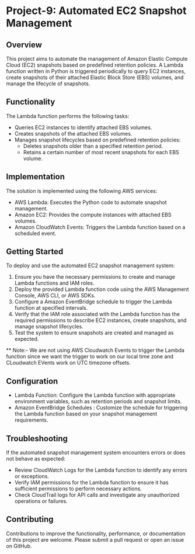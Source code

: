 # Project-9: Automated EC2 Snapshot Management

## Overview
This project aims to automate the management of Amazon Elastic Compute Cloud (EC2) snapshots based on predefined retention policies. A Lambda function written in Python is triggered periodically to query EC2 instances, create snapshots of their attached Elastic Block Store (EBS) volumes, and manage the lifecycle of snapshots.

## Functionality
The Lambda function performs the following tasks:
- Queries EC2 instances to identify attached EBS volumes.
- Creates snapshots of the attached EBS volumes.
- Manages snapshot lifecycles based on predefined retention policies:
  - Deletes snapshots older than a specified retention period.
  - Retains a certain number of most recent snapshots for each EBS volume.

## Implementation
The solution is implemented using the following AWS services:
- AWS Lambda: Executes the Python code to automate snapshot management.
- Amazon EC2: Provides the compute instances with attached EBS volumes.
- Amazon CloudWatch Events: Triggers the Lambda function based on a scheduled event.

## Getting Started
To deploy and use the automated EC2 snapshot management system:
1. Ensure you have the necessary permissions to create and manage Lambda functions and IAM roles.
2. Deploy the provided Lambda function code using the AWS Management Console, AWS CLI, or AWS SDKs.
3. Configure a Amazon EventBridge schedule to trigger the Lambda function at specified intervals.
4. Verify that the IAM role associated with the Lambda function has the required permissions to describe EC2 instances, create snapshots, and manage snapshot lifecycles.
5. Test the system to ensure snapshots are created and managed as expected.

** Note:- We are not using AWS Cloudwatch Events to trigger the Lambda function since we want the trigger to work on our local time zone and CLoudwatch EVents work on UTC timezone offsets.

## Configuration
- Lambda Function: Configure the Lambda function with appropriate environment variables, such as retention periods and snapshot limits.
- Amazon EventBridge Schedules : Customize the schedule for triggering the Lambda function based on your snapshot management requirements.

## Troubleshooting
If the automated snapshot management system encounters errors or does not behave as expected:
- Review CloudWatch Logs for the Lambda function to identify any errors or exceptions.
- Verify IAM permissions for the Lambda function to ensure it has sufficient permissions to perform necessary actions.
- Check CloudTrail logs for API calls and investigate any unauthorized operations or failures.

## Contributing
Contributions to improve the functionality, performance, or documentation of this project are welcome. Please submit a pull request or open an issue on GitHub.



